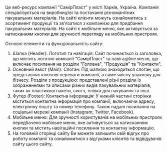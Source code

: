    Це веб-ресурс компанії "СамірПласт" у місті Харків, Україна. Компанія спеціалізується на
виробництві та постачанні різноманітних пакувальних матеріалів. На сайті клієнти можуть ознайомитись з
асортимент продукції та зв'язатися з компанією для придбання пакувальних матеріалів. На сайті
є мобільне меню, яке активується за натисканням кнопки для зручності перегляду на мобільних
пристроях.

Основні елементи та функціональність сайту:

1. Шапка (Header): Логотип та навігація: Сайт починається із заголовка, що містить логотип компанії
"СамірПласт" та навігаційне меню, що включає посилання на розділи "Головна", "Продукція" та "Контакти".
2. Основний вміст (Main): Слоган: Під шапкою знаходиться слоган, що представляє ключові переваги
компанії, а саме якісну упаковку для бізнесу. Розділи з продукцією: представлені різні розділи із
зображеннями та описами різних видів пакувальних матеріалів, таких як пластикові пакети, скотч,
плівка для пакування та інші.
3. Футер (Footer): Контактна інформація: У нижній частині сторінки міститься контактна інформація про
компанії, включаючи адресу, електронну пошту та номер телефону. Також надані посилання на соціальні
мережі компанії (Instagram, Twitter, Facebook).
4. Мобільне меню: Для зручності користувачів на мобільних пристроях передбачено мобільне меню, яке
активується за натисканням кнопки та містить навігаційні посилання та контактну інформацію.
5. На головній сторінці сайту Ви можете залишити свій відгук про роботу компанії та ознайомитися з
відгуками клієнтів та відвідувачів сайту цього сайту.